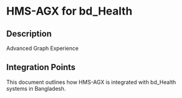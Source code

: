 # HMS-AGX for bd_Health

## Description

Advanced Graph Experience

## Integration Points

This document outlines how HMS-AGX is integrated with bd_Health systems in Bangladesh.
